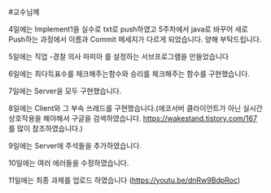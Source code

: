 #교수님께

4일에는 Implement1을 실수로 txt로 push하였고 5주차에서 java로 바꾸어 새로 Push하는 과정에서 이름과 Commit 메세지가 다르게 되었습니다. 양해 부탁드립니다.

5일에는 직업 -경찰 의사 마피아 를 설정하는 서브프로그램을 만들었습니다

6일에는 최다득표수를 체크해주는함수와 승리를 체크해주는 함수를 구현했습니다.

7일에는 Server을 모두 구현했습니다.

8일에는 Client와 그 부속 쓰레드를 구현했습니다.(에코서버 클라이언트가 아닌 실시간 상호작용을 해야해서 구글을 검색하였습니다. https://wakestand.tistory.com/167 를 많이 참조하였습니다.)

9일에는 Server에 주석들을 추가하였습니다.

10일에는 여러 에러들을 수정하였습니다.

11일에는 최종 과제를 업로드 하였습니다 (https://youtu.be/dnRw9BdpRoc)
